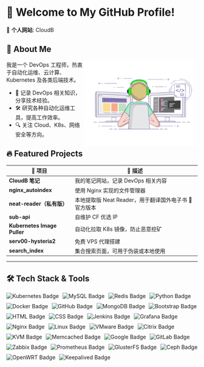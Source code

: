 

# 🌟 Welcome to My GitHub Profile!

🚀 **个人网站**: [CloudB](https://www.cloudb.pub/)
## 📌 About Me
<img align="right" width="300" src=".README.assets/coding-freak.gif" />
 我是一个 DevOps 工程师，热衷于自动化运维、云计算、Kubernetes 及各类后端技术。

- 📖 记录 DevOps 相关知识，分享技术经验。
- 🛠️ 研究各种自动化运维工具，提高工作效率。
- 🔍 关注 Cloud、K8s、网络安全等方向。



## 🔥 Featured Projects

| 📁 项目                                                       | 📌 描述                                                       |
| ------------------------------------------------------------ | ------------------------------------------------------------ |
| [**CloudB 笔记**](https://github.com/xyz349925756/cloudb)    | 我的笔记网站，记录 DevOps 相关内容                           |
| [**nginx_autoindex**](https://github.com/xyz349925756/nginx_autoindex) | 使用 Nginx 实现的文件管理器                                  |
| [**neat-reader（私有版）**](https://github.com/xyz349925756/neat-reader) | 本地提取版 Neat Reader，用于翻译国外电子书 🔗[官方版本](https://www.neat-reader.cn/webapp#/) |
| [**sub-api**](https://github.com/xyz349925756/sub-api)       | 自维护 CF 优选 IP                                            |
| [**Kubernetes Image Puller**](https://github.com/xyz349925756/kubernetes) | 自动化拉取 K8s 镜像，防止恶意挖矿                            |
| [**serv00-hysteria2**](https://github.com/xyz349925756/serv00-hysteria2) | 免费 VPS 代理搭建                                            |
| [**search_index**](https://github.com/xyz349925756/search_index) | 集合搜索页面，可用于伪装或本地使用                           |



---



## 🛠️ Tech Stack & Tools

<style>
  a {
    text-decoration: none;
  }
</style>
<div style="display: flex; align-items: center; flex-wrap: wrap; gap: 10px;">
  <a href="https://kubernetes.io/" target="_blank">
    <img src="https://img.shields.io/badge/Kubernetes-v1.28-blue?style=flat-square&logo=kubernetes&logoColor=white" alt="Kubernetes Badge"/>
  </a>
  <a href="https://www.mysql.com/" target="_blank">
    <img src="https://img.shields.io/badge/MySQL-8.0-blue?style=flat-square&logo=mysql&logoColor=white" alt="MySQL Badge"/>
  </a>
  <a href="https://redis.io/" target="_blank">
    <img src="https://img.shields.io/badge/Redis-7.0-red?style=flat-square&logo=redis&logoColor=white" alt="Redis Badge"/>
  </a>
  <a href="https://www.python.org/" target="_blank">
    <img src="https://img.shields.io/badge/Python-3.9-blue?style=flat-square&logo=python&logoColor=white" alt="Python Badge"/>
  </a>
  <a href="https://www.docker.com/" target="_blank">
    <img src="https://img.shields.io/badge/Docker-latest-blue?style=flat-square&logo=docker&logoColor=white" alt="Docker Badge"/>
  </a>
  <a href="https://github.com/" target="_blank">
    <img src="https://img.shields.io/badge/GitHub-Profile-black?style=flat-square&logo=github&logoColor=white" alt="GitHub Badge"/>
  </a>
  <a href="https://www.mongodb.com/" target="_blank">
    <img src="https://img.shields.io/badge/MongoDB-latest-green?style=flat-square&logo=mongodb&logoColor=white" alt="MongoDB Badge"/>
  </a>
  <a href="https://getbootstrap.com/" target="_blank">
    <img src="https://img.shields.io/badge/Bootstrap-v5-purple?style=flat-square&logo=bootstrap&logoColor=white" alt="Bootstrap Badge"/>
  </a>
  <a href="https://www.w3schools.com/html/" target="_blank">
    <img src="https://img.shields.io/badge/HTML-v5-orange?style=flat-square&logo=html5&logoColor=white" alt="HTML Badge"/>
  </a>
  <a href="https://www.w3schools.com/css/" target="_blank">
    <img src="https://img.shields.io/badge/CSS-v3-blue?style=flat-square&logo=css3&logoColor=white" alt="CSS Badge"/>
  </a>
  <a href="https://www.jenkins.io/" target="_blank">
    <img src="https://img.shields.io/badge/Jenkins-latest-orange?style=flat-square&logo=jenkins&logoColor=white" alt="Jenkins Badge"/>
  </a>
  <a href="https://grafana.com/" target="_blank">
    <img src="https://img.shields.io/badge/Grafana-latest-orange?style=flat-square&logo=grafana&logoColor=white" alt="Grafana Badge"/>
  </a>
  <a href="https://nginx.org/" target="_blank">
    <img src="https://img.shields.io/badge/Nginx-latest-green?style=flat-square&logo=nginx&logoColor=white" alt="Nginx Badge"/>
  </a>
  <a href="https://www.kernel.org/" target="_blank">
    <img src="https://img.shields.io/badge/Linux-latest-black?style=flat-square&logo=linux&logoColor=white" alt="Linux Badge"/>
  </a>
  <a href="https://www.vmware.com/" target="_blank">
    <img src="https://img.shields.io/badge/VMware-latest-blue?style=flat-square&logo=vmware&logoColor=white" alt="VMware Badge"/>
  </a>
  <a href="https://www.citrix.com/" target="_blank">
    <img src="https://img.shields.io/badge/Citrix-latest-blue?style=flat-square&logo=citrix&logoColor=white" alt="Citrix Badge"/>
  </a>
  <a href="https://www.linux-kvm.org/" target="_blank">
    <img src="https://img.shields.io/badge/KVM-latest-red?style=flat-square&logo=redhat&logoColor=white" alt="KVM Badge"/>
  </a>
  <a href="https://www.memcached.org/" target="_blank">
    <img src="https://img.shields.io/badge/Memcached-latest-blue?style=flat-square&logo=memcached&logoColor=white" alt="Memcached Badge"/>
  </a>
  <a href="https://www.google.com/" target="_blank">
    <img src="https://img.shields.io/badge/Google-latest-blue?style=flat-square&logo=google&logoColor=white" alt="Google Badge"/>
  </a>
  <a href="https://about.gitlab.com/" target="_blank">
    <img src="https://img.shields.io/badge/GitLab-latest-orange?style=flat-square&logo=gitlab&logoColor=white" alt="GitLab Badge"/>
  </a>
  <a href="https://www.zabbix.com/" target="_blank">
    <img src="https://img.shields.io/badge/Zabbix-latest-red?style=flat-square&logo=zabbix&logoColor=white" alt="Zabbix Badge"/>
  </a>
  <a href="https://prometheus.io/" target="_blank">
    <img src="https://img.shields.io/badge/Prometheus-latest-orange?style=flat-square&logo=prometheus&logoColor=white" alt="Prometheus Badge"/>
  </a>
  <a href="https://www.gluster.org/" target="_blank">
    <img src="https://img.shields.io/badge/GlusterFS-latest-orange?style=flat-square&logo=glusterfs&logoColor=white" alt="GlusterFS Badge"/>
  </a>
  <a href="https://ceph.io/" target="_blank">
    <img src="https://img.shields.io/badge/Ceph-latest-blue?style=flat-square&logo=ceph&logoColor=white" alt="Ceph Badge"/>
  </a>
  <a href="https://openwrt.org/" target="_blank">
    <img src="https://img.shields.io/badge/OpenWRT-latest-orange?style=flat-square&logo=openwrt&logoColor=white" alt="OpenWRT Badge"/>
  </a>
  <a href="https://www.keepalived.org/" target="_blank">
    <img src="https://img.shields.io/badge/Keepalived-latest-green?style=flat-square&logo=keepalived&logoColor=white" alt="Keepalived Badge"/>
  </a>
</div>
